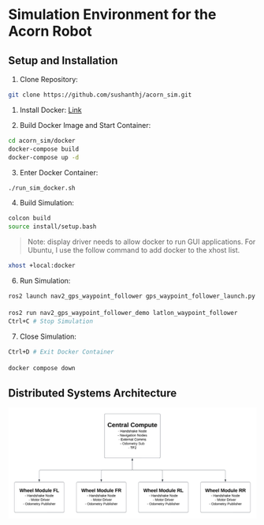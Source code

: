 # Simulation Environment for the Acorn Robot

## Setup and Installation

1. Clone Repository:

```bash
git clone https://github.com/sushanthj/acorn_sim.git
```

1. Install Docker: [Link](https://docs.docker.com/engine/install/ubuntu/)

2. Build Docker Image and Start Container:

```bash
cd acorn_sim/docker
docker-compose build
docker-compose up -d
```

3. Enter Docker Container:

```bash
./run_sim_docker.sh
```

4. Build Simulation:

```bash
colcon build
source install/setup.bash
```

> Note: display driver needs to allow docker to run GUI applications. For Ubuntu, I use the follow command to add docker to the xhost list.

```bash
xhost +local:docker
```

6. Run Simulation:

```bash
ros2 launch nav2_gps_waypoint_follower gps_waypoint_follower_launch.py

ros2 run nav2_gps_waypoint_follower_demo latlon_waypoint_follower
Ctrl+C # Stop Simulation
```

7. Close Simulation:

```bash
Ctrl+D # Exit Docker Container

docker compose down
```

## Distributed Systems Architecture

![](/docs/images/systems_arch/Acorn_Systems_1.png)